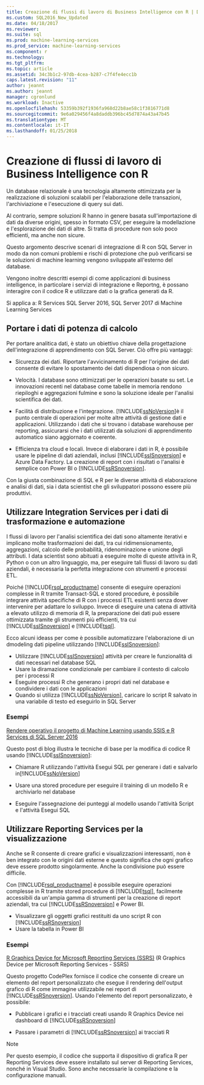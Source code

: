 ```yaml
---
title: Creazione di flussi di lavoro di Business Intelligence con R | Documenti Microsoft
ms.custom: SQL2016_New_Updated
ms.date: 04/18/2017
ms.reviewer: 
ms.suite: sql
ms.prod: machine-learning-services
ms.prod_service: machine-learning-services
ms.component: r
ms.technology: 
ms.tgt_pltfrm: 
ms.topic: article
ms.assetid: 34c3b1c2-97db-4cea-b287-c7f4fe4ecc1b
caps.latest.revision: "11"
author: jeannt
ms.author: jeannt
manager: cgronlund
ms.workload: Inactive
ms.openlocfilehash: 53359b392f1936fa968d22b8ae58c1f3816771d8
ms.sourcegitcommit: 9e6a029456f4a8daddb396bc45d7874a43a47b45
ms.translationtype: MT
ms.contentlocale: it-IT
ms.lasthandoff: 01/25/2018
---
```

# <a name="creating-bi-workflows-with-r"></a>Creazione di flussi di lavoro di Business Intelligence con R

Un database relazionale è una tecnologia altamente ottimizzata per la realizzazione di soluzioni scalabili per l'elaborazione delle transazioni, l'archiviazione e l'esecuzione di query sui dati.

Al contrario, sempre soluzioni R hanno in genere basata sull'importazione di dati da diverse origini, spesso in formato CSV, per eseguire la modellazione e l'esplorazione dei dati di altre. Si tratta di procedure non solo poco efficienti, ma anche non sicure.

Questo argomento descrive scenari di integrazione di R con SQL Server in modo da non comuni problemi e rischi di protezione che può verificarsi se le soluzioni di machine learning vengono sviluppate all'esterno del database.

Vengono inoltre descritti esempi di come applicazioni di business intelligence, in particolare i servizi di integrazione e Reportng, è possano interagire con il codice R e utilizzare dati o la grafica generati da R.

Si applica a: R Services SQL Server 2016, SQL Server 2017 di Machine Learning Services

## <a name="bring-compute-power-to-the-data"></a>Portare i dati di potenza di calcolo

Per portare analitica dati, è stato un obiettivo chiave della progettazione dell'integrazione di apprendimento con SQL Server. Ciò offre più vantaggi:

+ Sicurezza dei dati. Riportare l'avvicinamento di R per l'origine dei dati consente di evitare lo spostamento dei dati dispendiosa o non sicuro.

+ Velocità. I database sono ottimizzati per le operazioni basate su set. Le innovazioni recenti nel database come tabelle in memoria rendono riepiloghi e aggregazioni fulmine e sono la soluzione ideale per l'analisi scientifica dei dati.

+ Facilità di distribuzione e l'integrazione. [!INCLUDE[ssNoVersion](../../includes/ssnoversion-md.md)]è il punto centrale di operazioni per molte altre attività di gestione dati e applicazioni. Utilizzando i dati che si trovano i database warehouse per reporting, assicurarsi che i dati utilizzati da soluzioni di apprendimento automatico siano aggiornato e coerente. 

+ Efficienza tra cloud e locali. Invece di elaborare i dati in R, è possibile usare le pipeline di dati aziendali, inclusi [!INCLUDE[ssISnoversion](../../includes/ssisnoversion-md.md)] e Azure Data Factory. La creazione di report con i risultati o l'analisi è semplice con Power BI o [!INCLUDE[ssRSnoversion](../../includes/ssrsnoversion-md.md)].

Con la giusta combinazione di SQL e R per le diverse attività di elaborazione e analisi di dati, sia i data scientist che gli sviluppatori possono essere più produttivi.

## <a name="use-integration-services-for-data-transformation-and-automation"></a>Utilizzare Integration Services per i dati di trasformazione e automazione

I flussi di lavoro per l'analisi scientifica dei dati sono altamente iterativi e implicano molte trasformazioni dei dati, tra cui ridimensionamento, aggregazioni, calcolo delle probabilità, ridenominazione e unione degli attributi. I data scientist sono abituati a eseguire molte di queste attività in R, Python o con un altro linguaggio, ma, per eseguire tali flussi di lavoro su dati aziendali, è necessaria la perfetta integrazione con strumenti e processi ETL.

Poiché [!INCLUDE[rsql_productname](../../includes/rsql-productname-md.md)] consente di eseguire operazioni complesse in R tramite Transact-SQL e stored procedure, è possibile integrare attività specifiche di R con i processi ETL esistenti senza dover intervenire per adattare lo sviluppo. Invece di eseguire una catena di attività a elevato utilizzo di memoria di R, la preparazione dei dati può essere ottimizzata tramite gli strumenti più efficienti, tra cui [!INCLUDE[ssISnoversion](../../includes/ssisnoversion-md.md)] e [!INCLUDE[tsql](../../includes/tsql-md.md)]. 

Ecco alcuni ideass per come è possibile automatizzare l'elaborazione di un dmodeling dati pipeline utilizzando [!INCLUDE[ssISnoversion](../../includes/ssisnoversion-md.md)]:

+ Utilizzare [!INCLUDE[ssISnoversion](../../includes/ssisnoversion-md.md)] attività per creare le funzionalità di dati necessari nel database SQL
+ Usare la diramazione condizionale per cambiare il contesto di calcolo per i processi R
+ Eseguire processi R che generano i propri dati nel database e condividere i dati con le applicazioni
+ Quando si utilizza [!INCLUDE[ssNoVersion](../../includes/ssnoversion-md.md)], caricare lo script R salvato in una variabile di testo ed eseguirlo in SQL Server

### <a name="examples"></a>Esempi

[Rendere operativo il progetto di Machine Learning usando SSIS e R Services di SQL Server 2016](https://blogs.msdn.microsoft.com/ssis/2016/01/11/operationalize-your-machine-learning-project-using-sql-server-2016-ssis-and-r-services/)  

Questo post di blog illustra le tecniche di base per la modifica di codice R usando [!INCLUDE[ssISnoversion](../../includes/ssisnoversion-md.md)]: 

+ Chiamare R utilizzando l'attività Esegui SQL per generare i dati e salvarlo in[!INCLUDE[ssNoVersion](../../includes/ssnoversion-md.md)]

+ Usare una stored procedure per eseguire il training di un modello R e archiviarlo nel database

+ Eseguire l'assegnazione dei punteggi al modello usando l'attività Script e l'attività Esegui SQL

##  <a name="bkmk_ssrs"></a>Utilizzare Reporting Services per la visualizzazione

Anche se R consente di creare grafici e visualizzazioni interessanti, non è ben integrato con le origini dati esterne e questo significa che ogni grafico deve essere prodotto singolarmente. Anche la condivisione può essere difficile.

Con [!INCLUDE[rsql_productname](../../includes/rsql-productname-md.md)] è possibile eseguire operazioni complesse in R tramite stored procedure di [!INCLUDE[tsql](../../includes/tsql-md.md)], facilmente accessibili da un'ampia gamma di strumenti per la creazione di report aziendali, tra cui [!INCLUDE[ssRSnoversion](../../includes/ssrsnoversion-md.md)] e Power BI.

+ Visualizzare gli oggetti grafici restituiti da uno script R con [!INCLUDE[ssRSnoversion](../../includes/ssrsnoversion-md.md)]
+ Usare la tabella in Power BI

### <a name="examples"></a>Esempi

[R Graphics Device for Microsoft Reporting Services (SSRS)](https://rgraphicsdevice.codeplex.com/) (R Graphics Device per Microsoft Reporting Services - SSRS)

Questo progetto CodePlex fornisce il codice che consente di creare un elemento del report personalizzato che esegue il rendering dell'output grafico di R come immagine utilizzabile nei report di [!INCLUDE[ssRSnoversion](../../includes/ssrsnoversion-md.md)].  Usando l'elemento del report personalizzato, è possibile:

+ Pubblicare i grafici e i tracciati creati usando R Graphics Device nei dashboard di [!INCLUDE[ssRSnoversion](../../includes/ssrsnoversion-md.md)]

+ Passare i parametri di [!INCLUDE[ssRSnoversion](../../includes/ssrsnoversion-md.md)] ai tracciati R

> [!NOTE]
> Per questo esempio, il codice che supporta il dispositivo di grafica R per Reporting Services deve essere installato sul server di Reporting Services, nonché in Visual Studio. Sono anche necessarie la compilazione e la configurazione manuali.
